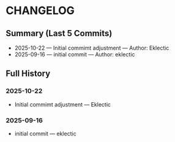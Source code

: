# CHANGELOG

## Summary (Last 5 Commits)

- 2025-10-22 — Initial commimt adjustment — Author: Eklectic
- 2025-09-16 — initial commit — Author: eklectic

## Full History

### 2025-10-22

- Initial commimt adjustment — Eklectic

### 2025-09-16

- initial commit — eklectic


